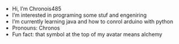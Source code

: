- Hi, I’m Chronois485
- I’m interested in programing some stuf and engeniring
- I’m currently learning java and how to conrol arduino with python
- Pronouns: Chronos
- Fun fact: that symbol at the top of my avatar means alchemy

<!---
Chronois485/Chronois485 is a ✨ special ✨ repository because its `README.md` (this file) appears on your GitHub profile.
You can click the Preview link to take a look at your changes.
--->
